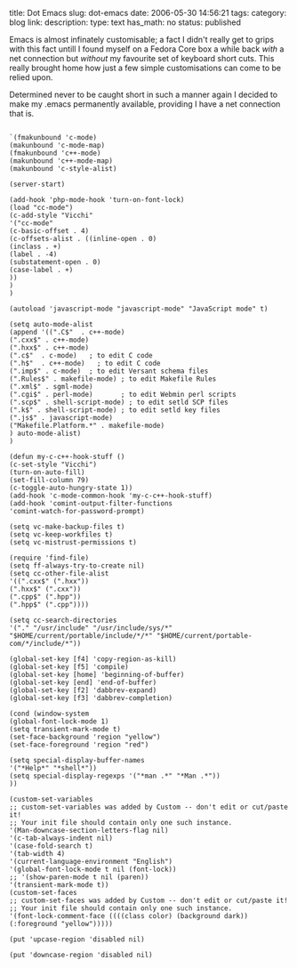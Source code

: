 title: Dot Emacs
slug: dot-emacs
date: 2006-05-30 14:56:21
tags: 
category: blog
link: 
description: 
type: text
has_math: no
status: published

Emacs is almost infinately customisable; a fact I didn't really get to grips with this fact untill I found myself on a Fedora Core box a while back *with* a net connection but *without* my favourite set of keyboard short cuts. This really brought home how just a few simple customisations can come to be relied upon.

Determined never to be caught short in such a manner again I decided to make my .emacs permanently available, providing I have a net connection that is.

<!-- TEASER_END -->

```

`(fmakunbound 'c-mode)
(makunbound 'c-mode-map)
(fmakunbound 'c++-mode)
(makunbound 'c++-mode-map)
(makunbound 'c-style-alist)

(server-start)

(add-hook 'php-mode-hook 'turn-on-font-lock)
(load "cc-mode")
(c-add-style "Vicchi"
'("cc-mode"
(c-basic-offset . 4)
(c-offsets-alist . ((inline-open . 0)
(inclass . +)
(label . -4)
(substatement-open . 0)
(case-label . +)
))
)
)

(autoload 'javascript-mode "javascript-mode" "JavaScript mode" t)

(setq auto-mode-alist
(append '((".C$"  . c++-mode)
(".cxx$" . c++-mode)
(".hxx$" . c++-mode)
(".c$"  . c-mode)   ; to edit C code
(".h$"  . c++-mode)   ; to edit C code
(".imp$" . c-mode)  ; to edit Versant schema files
(".Rules$" . makefile-mode) ; to edit Makefile Rules
(".xml$" . sgml-mode)
(".cgi$" . perl-mode)		; to edit Webmin perl scripts
(".scp$" . shell-script-mode) ; to edit setld SCP files
(".k$" . shell-script-mode)	; to edit setld key files
(".js$" . javascript-mode)
("Makefile.Platform.*" . makefile-mode)
) auto-mode-alist)
)

(defun my-c-c++-hook-stuff ()
(c-set-style "Vicchi")
(turn-on-auto-fill)
(set-fill-column 79)
(c-toggle-auto-hungry-state 1))
(add-hook 'c-mode-common-hook 'my-c-c++-hook-stuff)
(add-hook 'comint-output-filter-functions
'comint-watch-for-password-prompt)

(setq vc-make-backup-files t)
(setq vc-keep-workfiles t)
(setq vc-mistrust-permissions t)

(require 'find-file)
(setq ff-always-try-to-create nil)
(setq cc-other-file-alist
'((".cxx$" (".hxx"))
(".hxx$" (".cxx"))
(".cpp$" (".hpp"))
(".hpp$" (".cpp"))))

(setq cc-search-directories
'("." "/usr/include" "/usr/include/sys/*" "$HOME/current/portable/include/*/*" "$HOME/current/portable-com/*/include/*"))

(global-set-key [f4] 'copy-region-as-kill)
(global-set-key [f5] 'compile)
(global-set-key [home] 'beginning-of-buffer)
(global-set-key [end] 'end-of-buffer)
(global-set-key [f2] 'dabbrev-expand)
(global-set-key [f3] 'dabbrev-completion)

(cond (window-system
(global-font-lock-mode 1)
(setq transient-mark-mode t)
(set-face-background 'region "yellow")
(set-face-foreground 'region "red")

(setq special-display-buffer-names
'("*Help*" "*shell*"))
(setq special-display-regexps '("*man .*" "*Man .*"))
))

(custom-set-variables
;; custom-set-variables was added by Custom -- don't edit or cut/paste it!
;; Your init file should contain only one such instance.
'(Man-downcase-section-letters-flag nil)
'(c-tab-always-indent nil)
'(case-fold-search t)
'(tab-width 4)
'(current-language-environment "English")
'(global-font-lock-mode t nil (font-lock))
;; '(show-paren-mode t nil (paren))
'(transient-mark-mode t))
(custom-set-faces
;; custom-set-faces was added by Custom -- don't edit or cut/paste it!
;; Your init file should contain only one such instance.
'(font-lock-comment-face ((((class color) (background dark)) (:foreground "yellow")))))

(put 'upcase-region 'disabled nil)

(put 'downcase-region 'disabled nil)
```


